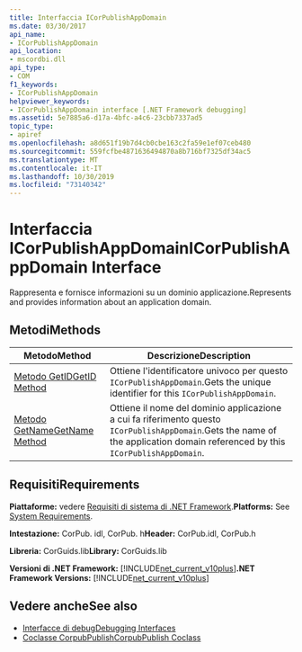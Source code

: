 ```yaml
---
title: Interfaccia ICorPublishAppDomain
ms.date: 03/30/2017
api_name:
- ICorPublishAppDomain
api_location:
- mscordbi.dll
api_type:
- COM
f1_keywords:
- ICorPublishAppDomain
helpviewer_keywords:
- ICorPublishAppDomain interface [.NET Framework debugging]
ms.assetid: 5e7885a6-d17a-4bfc-a4c6-23cbb7337ad5
topic_type:
- apiref
ms.openlocfilehash: a8d651f19b7d4cb0cbe163c2fa59e1ef07ceb480
ms.sourcegitcommit: 559fcfbe4871636494870a8b716bf7325df34ac5
ms.translationtype: MT
ms.contentlocale: it-IT
ms.lasthandoff: 10/30/2019
ms.locfileid: "73140342"
---
```

# <a name="icorpublishappdomain-interface"></a><span data-ttu-id="d0fa3-102">Interfaccia ICorPublishAppDomain</span><span class="sxs-lookup"><span data-stu-id="d0fa3-102">ICorPublishAppDomain Interface</span></span>
<span data-ttu-id="d0fa3-103">Rappresenta e fornisce informazioni su un dominio applicazione.</span><span class="sxs-lookup"><span data-stu-id="d0fa3-103">Represents and provides information about an application domain.</span></span>  
  
## <a name="methods"></a><span data-ttu-id="d0fa3-104">Metodi</span><span class="sxs-lookup"><span data-stu-id="d0fa3-104">Methods</span></span>  
  
|<span data-ttu-id="d0fa3-105">Metodo</span><span class="sxs-lookup"><span data-stu-id="d0fa3-105">Method</span></span>|<span data-ttu-id="d0fa3-106">Descrizione</span><span class="sxs-lookup"><span data-stu-id="d0fa3-106">Description</span></span>|  
|------------|-----------------|  
|[<span data-ttu-id="d0fa3-107">Metodo GetID</span><span class="sxs-lookup"><span data-stu-id="d0fa3-107">GetID Method</span></span>](../../../../docs/framework/unmanaged-api/debugging/icorpublishappdomain-getid-method.md)|<span data-ttu-id="d0fa3-108">Ottiene l'identificatore univoco per questo `ICorPublishAppDomain`.</span><span class="sxs-lookup"><span data-stu-id="d0fa3-108">Gets the unique identifier for this `ICorPublishAppDomain`.</span></span>|  
|[<span data-ttu-id="d0fa3-109">Metodo GetName</span><span class="sxs-lookup"><span data-stu-id="d0fa3-109">GetName Method</span></span>](../../../../docs/framework/unmanaged-api/debugging/icorpublishappdomain-getname-method.md)|<span data-ttu-id="d0fa3-110">Ottiene il nome del dominio applicazione a cui fa riferimento questo `ICorPublishAppDomain`.</span><span class="sxs-lookup"><span data-stu-id="d0fa3-110">Gets the name of the application domain referenced by this `ICorPublishAppDomain`.</span></span>|  
  
## <a name="requirements"></a><span data-ttu-id="d0fa3-111">Requisiti</span><span class="sxs-lookup"><span data-stu-id="d0fa3-111">Requirements</span></span>  
 <span data-ttu-id="d0fa3-112">**Piattaforme:** vedere [Requisiti di sistema di .NET Framework](../../../../docs/framework/get-started/system-requirements.md).</span><span class="sxs-lookup"><span data-stu-id="d0fa3-112">**Platforms:** See [System Requirements](../../../../docs/framework/get-started/system-requirements.md).</span></span>  
  
 <span data-ttu-id="d0fa3-113">**Intestazione:** CorPub. idl, CorPub. h</span><span class="sxs-lookup"><span data-stu-id="d0fa3-113">**Header:** CorPub.idl, CorPub.h</span></span>  
  
 <span data-ttu-id="d0fa3-114">**Libreria:** CorGuids.lib</span><span class="sxs-lookup"><span data-stu-id="d0fa3-114">**Library:** CorGuids.lib</span></span>  
  
 <span data-ttu-id="d0fa3-115">**Versioni di .NET Framework:** [!INCLUDE[net_current_v10plus](../../../../includes/net-current-v10plus-md.md)]</span><span class="sxs-lookup"><span data-stu-id="d0fa3-115">**.NET Framework Versions:** [!INCLUDE[net_current_v10plus](../../../../includes/net-current-v10plus-md.md)]</span></span>  
  
## <a name="see-also"></a><span data-ttu-id="d0fa3-116">Vedere anche</span><span class="sxs-lookup"><span data-stu-id="d0fa3-116">See also</span></span>

- [<span data-ttu-id="d0fa3-117">Interfacce di debug</span><span class="sxs-lookup"><span data-stu-id="d0fa3-117">Debugging Interfaces</span></span>](../../../../docs/framework/unmanaged-api/debugging/debugging-interfaces.md)
- [<span data-ttu-id="d0fa3-118">Coclasse CorpubPublish</span><span class="sxs-lookup"><span data-stu-id="d0fa3-118">CorpubPublish Coclass</span></span>](../../../../docs/framework/unmanaged-api/debugging/corpubpublish-coclass.md)
